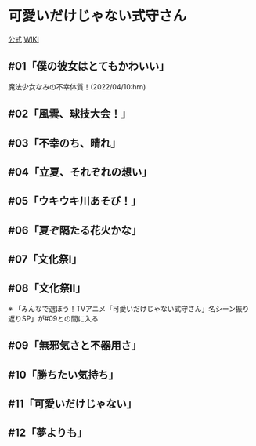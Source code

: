# 可愛いだけじゃない式守さん

[公式](https://shikimori-anime.com/) 
[WIKI](https://ja.wikipedia.org/wiki/%E5%8F%AF%E6%84%9B%E3%81%84%E3%81%A0%E3%81%91%E3%81%98%E3%82%83%E3%81%AA%E3%81%84%E5%BC%8F%E5%AE%88%E3%81%95%E3%82%93) 

## #01「僕の彼女はとてもかわいい」

魔法少女なみの不幸体質！(2022/04/10:hrn)

## #02「風雲、球技大会！」

## #03「不幸のち、晴れ」

## #04「立夏、それぞれの想い」

## #05「ウキウキ川あそび！」

## #06「夏ぞ隔たる花火かな」

## #07「文化祭Ⅰ」

## #08「文化祭Ⅱ」

※ 「みんなで選ぼう！TVアニメ「可愛いだけじゃない式守さん」名シーン振り返りSP」が#09との間に入る

## #09「無邪気さと不器用さ」

## #10「勝ちたい気持ち」

## #11「可愛いだけじゃない」

## #12「夢よりも」
